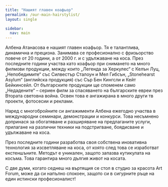 ```yaml
---
title: "Нашият главен коафьор"
permalink: /our-main-hairstylist/
layout: single

sidebar:
  nav: main
---
```



Албена Атанасова е нашият главен коафьор. Тя е талантлива, динамична и прецизна. Занимава се професионално с фризьорство повече от 20 години, а от 2000 г. и с удължаване на коса. През последните години участва като коафьор при снимането на много филмови продукции, между които „Легенда за Херкулес“ с Келън Луц, „Непобедимите“ със Силвестър Сталоун и Мел Гибсън, „Stonehearst Asylum“ (английска продукция) със Сър Бен Кингсли и Кейт Бейкинсейл. От българските продукции ще споменем само „Недадените“ – сериен филм за спасяването на българските евреи през Втората световна война. Освен това е ангажирана в много други тв проекти, фотосесии и реклами.

Наред с многобройните си ангажименти Албена ежегодно участва в международни семинари, демонстрации и конкурси. Това несъмнено допринася за обогатяване и разширяване на предлаганите услуги, прилагане на различни техники на подстригване, боядисване и удължаване на коса.

През последните години разработва своя собствена иновативна технология за изсветляване на коса, от която след това се изработват екстеншъните. Методът е уникален, защото запазва кутикулата на косъма. Това гарантира много дългия живот на косата.

С две думи, когато седнеш на въртящия се стол в студио за красота Art Forum, може да си напълно спокоен, защото си в сигурните ръце на един истински професионалист!